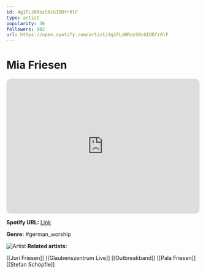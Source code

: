 ```yaml
---
id: 4g1FLzBRozS8cGIODfr0lF
type: artist
popularity: 36
followers: 902
url: https://open.spotify.com/artist/4g1FLzBRozS8cGIODfr0lF
---
```

# Mia Friesen

<iframe style="border-radius:12px" src="https://open.spotify.com/embed/artist/4g1FLzBRozS8cGIODfr0lF" width="100%" height="352" frameBorder="0" allowfullscreen="" allow="autoplay; clipboard-write; encrypted-media; fullscreen; picture-in-picture" loading="lazy"></iframe>

**Spotify URL:** [Link](https://open.spotify.com/artist/4g1FLzBRozS8cGIODfr0lF)

**Genre:**  #german_worship

![Artist](https://i.scdn.co/image/ab6761610000e5eb2df6ff9794225d6c63d832ab)
**Related artists:**

[[Juri Friesen]]
[[Glaubenszentrum Live]]
[[Outbreakband]]
[[Pala Friesen]]
[[Stefan Schöpfle]]
